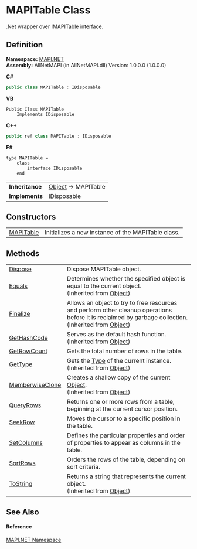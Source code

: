 # MAPITable Class


.Net wrapper over IMAPITable interface.



## Definition
**Namespace:** <a href="5bef4637-66f8-16d4-e5f4-4d0da57a1538.md">MAPI.NET</a>  
**Assembly:** AllNetMAPI (in AllNetMAPI.dll) Version: 1.0.0.0 (1.0.0.0)

**C#**
``` C#
public class MAPITable : IDisposable
```
**VB**
``` VB
Public Class MAPITable
	Implements IDisposable
```
**C++**
``` C++
public ref class MAPITable : IDisposable
```
**F#**
``` F#
type MAPITable = 
    class
        interface IDisposable
    end
```

<table><tr><td><strong>Inheritance</strong></td><td><a href="https://learn.microsoft.com/dotnet/api/system.object" target="_blank" rel="noopener noreferrer">Object</a>  →  MAPITable</td></tr>
<tr><td><strong>Implements</strong></td><td><a href="https://learn.microsoft.com/dotnet/api/system.idisposable" target="_blank" rel="noopener noreferrer">IDisposable</a></td></tr>
</table>



## Constructors
<table>
<tr>
<td><a href="8b4c4a39-6861-34d2-3af1-423e503a81bd.md">MAPITable</a></td>
<td>Initializes a new instance of the MAPITable class.</td></tr>
</table>

## Methods
<table>
<tr>
<td><a href="2675d6d7-1d12-9a03-2668-a9bb52fbe128.md">Dispose</a></td>
<td>Dispose MAPITable object.</td></tr>
<tr>
<td><a href="https://learn.microsoft.com/dotnet/api/system.object.equals#system-object-equals(system-object)" target="_blank" rel="noopener noreferrer">Equals</a></td>
<td>Determines whether the specified object is equal to the current object.<br />(Inherited from <a href="https://learn.microsoft.com/dotnet/api/system.object" target="_blank" rel="noopener noreferrer">Object</a>)</td></tr>
<tr>
<td><a href="https://learn.microsoft.com/dotnet/api/system.object.finalize#system-object-finalize" target="_blank" rel="noopener noreferrer">Finalize</a></td>
<td>Allows an object to try to free resources and perform other cleanup operations before it is reclaimed by garbage collection.<br />(Inherited from <a href="https://learn.microsoft.com/dotnet/api/system.object" target="_blank" rel="noopener noreferrer">Object</a>)</td></tr>
<tr>
<td><a href="https://learn.microsoft.com/dotnet/api/system.object.gethashcode#system-object-gethashcode" target="_blank" rel="noopener noreferrer">GetHashCode</a></td>
<td>Serves as the default hash function.<br />(Inherited from <a href="https://learn.microsoft.com/dotnet/api/system.object" target="_blank" rel="noopener noreferrer">Object</a>)</td></tr>
<tr>
<td><a href="6d8a45a3-13f3-f106-aaa5-95e266ed7ea7.md">GetRowCount</a></td>
<td>Gets the total number of rows in the table.</td></tr>
<tr>
<td><a href="https://learn.microsoft.com/dotnet/api/system.object.gettype#system-object-gettype" target="_blank" rel="noopener noreferrer">GetType</a></td>
<td>Gets the <a href="https://learn.microsoft.com/dotnet/api/system.type" target="_blank" rel="noopener noreferrer">Type</a> of the current instance.<br />(Inherited from <a href="https://learn.microsoft.com/dotnet/api/system.object" target="_blank" rel="noopener noreferrer">Object</a>)</td></tr>
<tr>
<td><a href="https://learn.microsoft.com/dotnet/api/system.object.memberwiseclone#system-object-memberwiseclone" target="_blank" rel="noopener noreferrer">MemberwiseClone</a></td>
<td>Creates a shallow copy of the current <a href="https://learn.microsoft.com/dotnet/api/system.object" target="_blank" rel="noopener noreferrer">Object</a>.<br />(Inherited from <a href="https://learn.microsoft.com/dotnet/api/system.object" target="_blank" rel="noopener noreferrer">Object</a>)</td></tr>
<tr>
<td><a href="3a61bb25-58b0-5472-15dc-6b0f59f9fa4a.md">QueryRows</a></td>
<td>Returns one or more rows from a table, beginning at the current cursor position.</td></tr>
<tr>
<td><a href="e6a4e4e1-ad31-2ef6-521c-68828dc85f02.md">SeekRow</a></td>
<td>Moves the cursor to a specific position in the table.</td></tr>
<tr>
<td><a href="8a846b03-d45f-a128-de65-718b4b65a2db.md">SetColumns</a></td>
<td>Defines the particular properties and order of properties to appear as columns in the table.</td></tr>
<tr>
<td><a href="864017a4-be90-eb96-1596-09b5c9f74627.md">SortRows</a></td>
<td>Orders the rows of the table, depending on sort criteria.</td></tr>
<tr>
<td><a href="https://learn.microsoft.com/dotnet/api/system.object.tostring#system-object-tostring" target="_blank" rel="noopener noreferrer">ToString</a></td>
<td>Returns a string that represents the current object.<br />(Inherited from <a href="https://learn.microsoft.com/dotnet/api/system.object" target="_blank" rel="noopener noreferrer">Object</a>)</td></tr>
</table>

## See Also


#### Reference
<a href="5bef4637-66f8-16d4-e5f4-4d0da57a1538.md">MAPI.NET Namespace</a>  

